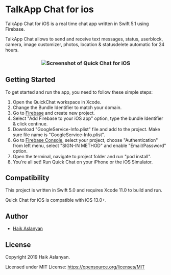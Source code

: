 # TalkApp Chat for ios

TalkApp Chat for iOS is a real time chat app written in Swift 5.1 using Firebase.

TalkApp Chat allows to send and receive text messages, status, userblock, camera, image customizer, photos, location & statusdelete automatic for 24 hours.

<h3 align="center">
<img src="Chat-TalkApp/ScreenShot/Block.Gif.gif" alt="Screenshot of Quick Chat for iOS" />
</h3>

## Getting Started

To get started and run the app, you need to follow these simple steps:

1. Open the QuickChat workspace in Xcode.
2. Change the Bundle Identifier to match your domain.
3. Go to [Firebase](https://firebase.google.com) and create new project.
4. Select "Add Firebase to your iOS app" option, type the bundle Identifier & click continue.
5. Download "GoogleService-Info.plist" file and add to the project. Make sure file name is "GoogleService-Info.plist".
6. Go to [Firebase Console](https://console.firebase.google.com), select your project, choose "Authentication" from left menu, select "SIGN-IN METHOD" and enable "Email/Password" option.
7. Open the terminal, navigate to project folder and run "pod install". 
8. You're all set! Run Quick Chat on your iPhone or the iOS Simulator.

## Compatibility

This project is written in Swift 5.0 and requires Xcode 11.0 to build and run.

Quick Chat for iOS is compatible with iOS 13.0+.

## Author

* [Haik Aslanyan](https://twitter.com/aslanyanhaik)

## License

Copyright 2019 Haik Aslanyan.

Licensed under MIT License: https://opensource.org/licenses/MIT
